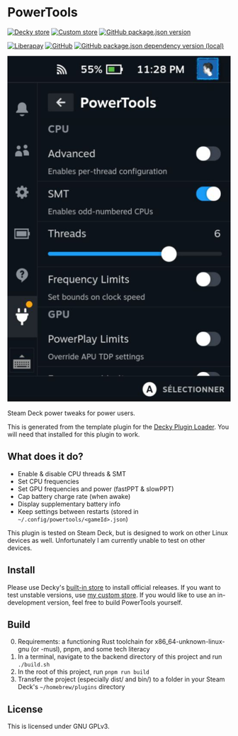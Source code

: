 # PowerTools
<!-- TODO Update badges for new git repo location -->
[![Decky store](https://img.shields.io/badge/dynamic/json?color=blue&label=release&query=%24%5B%3F%28%40.name%3D%3D%27PowerTools%27%29%5D.versions%5B0%5D.name&url=https%3A%2F%2Fplugins.deckbrew.xyz%2Fplugins&style=flat-square)](https://plugins.deckbrew.xyz/)
[![Custom store](https://img.shields.io/badge/dynamic/json?color=blue&label=preview&query=%24%5B%3F%28%40.name%3D%3D%27PowerTools%27%29%5D.versions%5B0%5D.name&url=https%3A%2F%2Fnot-decky-alpha.ngni.us%2Fplugins&style=flat-square)](https://github.com/NGnius/PowerTools/wiki)
[![GitHub package.json version](https://img.shields.io/badge/dynamic/json?url=https%3A%2F%2Fgit.ngni.us%2FNG-SD-Plugins%2FPowerTools%2Fraw%2Fbranch%2Fmain%2Fpackage.json&query=%24.version&style=flat-square&label=local&cacheSeconds=600)](https://git.ngni.us/NG-SD-Plugins/PowerTools/src/branch/main/package.json)

[![Liberapay](https://img.shields.io/liberapay/patrons/NGnius?style=flat-square)](https://liberapay.com/NGnius)
[![GitHub](https://img.shields.io/badge/GPL--3.0-orange?style=flat-square&label=license&cacheSeconds=600)](https://github.com/NGnius/PowerTools/blob/main/LICENSE)
[![GitHub package.json dependency version (local)](https://img.shields.io/badge/dynamic/json?url=https%3A%2F%2Fgit.ngni.us%2FNG-SD-Plugins%2FPowerTools%2Fraw%2Fbranch%2Fmain%2Fpackage.json&query=%24..%5B'decky-frontend-lib'%5D&style=flat-square&label=decky-frontend-lib&cacheSeconds=600)](https://github.com/NGnius/PowerTools/blob/main/pnpm-lock.yaml)

![plugin_demo](./assets/ui.png)

Steam Deck power tweaks for power users.

This is generated from the template plugin for the [Decky Plugin Loader](https://github.com/SteamDeckHomebrew/decky-loader).
You will need that installed for this plugin to work.

## What does it do?

- Enable & disable CPU threads & SMT
- Set CPU frequencies
- Set GPU frequencies and power (fastPPT & slowPPT)
- Cap battery charge rate (when awake)
- Display supplementary battery info
- Keep settings between restarts (stored in `~/.config/powertools/<gameId>.json`)

This plugin is tested on Steam Deck, but is designed to work on other Linux devices as well. Unfortunately I am currently unable to test on other devices.

## Install

Please use Decky's [built-in store](https://plugins.deckbrew.xyz/) to install official releases.
If you want to test unstable versions, use [my custom store](https://not-decky-alpha.ngni.us/plugins). If you would like to use an in-development version, feel free to build PowerTools yourself.

## Build

0. Requirements: a functioning Rust toolchain for x86_64-unknown-linux-gnu (or -musl), pnpm, and some tech literacy
1. In a terminal, navigate to the backend directory of this project and run `./build.sh`
2. In the root of this project, run `pnpm run build`
3. Transfer the project (especially dist/ and bin/) to a folder in your Steam Deck's `~/homebrew/plugins` directory

## License

This is licensed under GNU GPLv3.
